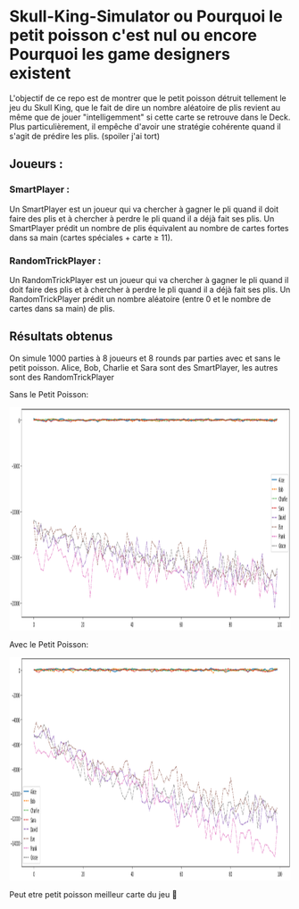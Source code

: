 # Skull-King-Simulator ou Pourquoi le petit poisson c'est nul ou encore Pourquoi les game designers existent

L'objectif de ce repo est de montrer que le petit poisson détruit tellement le jeu du Skull King, que le fait de dire un nombre aléatoire de plis revient au même que de jouer "intelligemment" si cette carte se retrouve dans le Deck. Plus particulièrement, il empêche d'avoir une stratégie cohérente quand il s'agit de prédire les plis. (spoiler j'ai tort)

## Joueurs :

### SmartPlayer :

Un SmartPlayer est un joueur qui va chercher à gagner le pli quand il doit faire des plis et à chercher à perdre le pli quand il a déjà fait ses plis. Un SmartPlayer prédit un nombre de plis équivalent au nombre de cartes fortes dans sa main (cartes spéciales + carte ≥ 11).

### RandomTrickPlayer :

Un RandomTrickPlayer est un joueur qui va chercher à gagner le pli quand il doit faire des plis et à chercher à perdre le pli quand il a déjà fait ses plis. Un RandomTrickPlayer prédit un nombre aléatoire (entre 0 et le nombre de cartes dans sa main) de plis.

## Résultats obtenus

On simule 1000 parties à 8 joueurs et 8 rounds par parties avec et sans le petit poisson. Alice, Bob, Charlie et Sara sont des SmartPlayer, les autres sont des RandomTrickPlayer

Sans le Petit Poisson:

<img src="images/comparaison_without_poisson.png" alt="Logo" widht="500" height="400">


Avec le Petit Poisson:

<img src="images/comparaison_with_poisson.png" alt="Logo" widht="500" height="400">

Peut etre petit poisson meilleur carte du jeu 🤔



